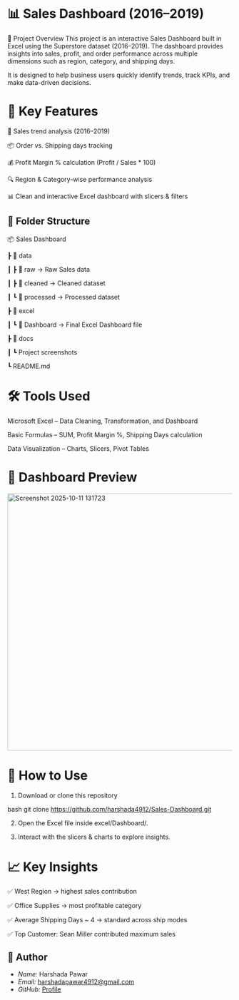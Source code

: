 # 📊 Sales Dashboard (2016–2019)


📌 Project Overview
This project is an interactive Sales Dashboard built in Excel using the Superstore dataset (2016–2019).
The dashboard provides insights into sales, profit, and order performance across multiple dimensions such as region, category, and shipping days.

It is designed to help business users quickly identify trends, track KPIs, and make data-driven decisions.


# 🎯 Key Features

 📅 Sales trend analysis (2016–2019)

📦 Order vs. Shipping days tracking

💰 Profit Margin % calculation (Profit / Sales * 100)

🔍 Region & Category-wise performance analysis

📊 Clean and interactive Excel dashboard with slicers & filters



## 📂 Folder Structure
📦 Sales Dashboard

┣ 📂 data

┃ ┣ 📂 raw → Raw Sales data

┃ ┣ 📂 cleaned → Cleaned dataset

┃ ┗ 📂 processed → Processed dataset

┣ 📂 excel

┃ ┗ 📂 Dashboard → Final Excel Dashboard file

┣ 📂 docs

┃ ┗ Project screenshots

┗ README.md



# 🛠️ Tools Used

Microsoft Excel – Data Cleaning, Transformation, and Dashboard

Basic Formulas – SUM, Profit Margin %, Shipping Days calculation

Data Visualization – Charts, Slicers, Pivot Tables






# 📸 Dashboard Preview






<img width="1138" height="577" alt="Screenshot 2025-10-11 131723" src="https://github.com/user-attachments/assets/563dd167-b77f-49b2-87d2-df6b9c091113" />







# 🚀 How to Use

1. Download or clone this repository

bash
git clone https://github.com/harshada4912/Sales-Dashboard.git


2. Open the Excel file inside excel/Dashboard/.
  

3. Interact with the slicers & charts to explore insights.





# 📈 Key Insights

✅ West Region → highest sales contribution

✅ Office Supplies → most profitable category

✅ Average Shipping Days ~ 4 → standard across ship modes

✅ Top Customer: Sean Miller contributed maximum sales




## 👤 Author

- *Name:* Harshada Pawar
- *Email:* harshadapawar4912@gmail.com
- *GitHub:* [Profile](https://github.com/harshada4912)




